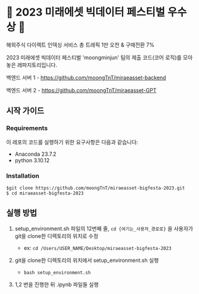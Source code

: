 # 🥳 2023 미래에셋 빅데이터 페스티벌 우수상 🥳

해외주식 다이렉트 인덱싱 서비스 총 트래픽 1만 오천 & 구매전환 7%

2023 미래에셋 빅데이터 페스티벌 'moongminjun' 팀의 제출 코드(코어 로직)를 모아놓은 레파지토리입니다. 

백엔드 서버 1 - https://github.com/moongTnT/miraeasset-backend

백엔드 서버 2 - https://github.com/moongTnT/miraeasset-GPT

## 시작 가이드

### Requirements

이 레포의 코드를 실행하기 위한 요구사항은 다음과 같습니다:

- Anaconda 23.7.2
- python 3.10.12

### Installation

```
$git clone https://github.com/moongTnT/miraeasset-bigfesta-2023.git
$ cd miraeasset-bigfesta-2023
```

## 실행 방법 

1.  setup_environment.sh 파일의 12번째 줄, ```cd {여기는_사용자_경로로}``` 을 사용자가 git을 clone한 디렉토리의 위치로 수정
    - ex:  ```cd /Users/USER_NAME/Desktop/miraeasset-bigfesta-2023```

2. git을 clone한 디렉토리의 위치에서 setup_environment.sh 실행
    - ```bash setup_environment.sh```

3. 1,2 번을 진행한 뒤 .ipynb 파일들 실행
